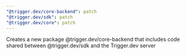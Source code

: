 ```yaml
---
"@trigger.dev/core-backend": patch
"@trigger.dev/sdk": patch
"@trigger.dev/core": patch
---
```


Creates a new package @trigger.dev/core-backend that includes code shared between @trigger.dev/sdk and the Trigger.dev server
